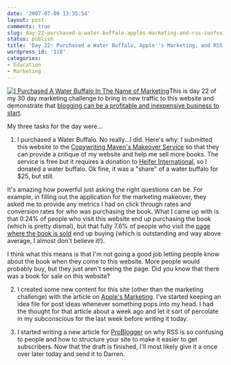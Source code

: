 ```yaml
---
date: '2007-07-09 13:35:54'
layout: post
comments: true
slug: day-22-purchased-a-water-buffalo-apples-marketing-and-rss-confusion
status: publish
title: 'Day 22: Purchased a Water Buffalo, Apple''s Marketing, and RSS Confusion'
wordpress_id: '118'
categories:
- Education
- Marketing
---
```


[![I Purchased A Water Buffalo In The Name of Marketing](http://s3.amazonaws.com/oldbloguploads/2007/07/water-buffalo1-150x150.jpg)](http://s3.amazonaws.com/oldbloguploads/2007/07/water-buffalo1.jpg)This is day 22 of my 30 day marketing challenge to bring in new traffic to this website and demonstrate that [blogging can be a profitable and inexpensive business to start](http://brianarmstrong.org/posts/website-marketing-three-tasks-per-day-for-a-month/).

My three tasks for the day were...

1. I purchased a Water Buffalo.  No really...I did.  Here's why: I submitted this website to the [Copywriting Maven's Makeover Service](http://www.copyblogger.com/landing-page-makeover-seomoz/) so that they can provide a critique of my website and help me sell more books.  The service is free but it requires a donation to [Heifer International](http://www.heifer.org/), so I donated a water buffalo.  Ok fine, it was a "share" of a water buffalo for $25, but still.

It's amazing how powerful just asking the right questions can be.  For example, in filling out the application for the marketing makeover, they asked me to provide any metrics I had on click through rates and conversion rates for who was purchasing the book.  What I came up with is that 0.24% of people who visit this website end up purchasing the book (which is pretty dismal), but that fully 7.6% of people who visit the [page where the book is sold](http://www.startbreakingfree.com/breaking-free/) end up buying (which is outstanding and way above average, I almost don't believe it!).

I think what this means is that I'm not going a good job letting people know about the book when they come to this website.  More people would probably buy, but they just aren't seeing the page.  Did you know that there was a book for sale on this website?



2. I created some new content for this site (other than the marketing challenge) with the article on [Apple's Marketing](http://brianarmstrong.org/posts/apples-best-free-marketing/).  I've started keeping an idea file for post ideas whenever something pops into my head.  I had the thought for that article about a week ago and let it sort of percolate in my subconscious for the last week before writing it today.

3. I started writing a new article for [ProBlogger](http://www.problogger.net) on why RSS is so confusing to people and how to structure your site to make it easier to get subscribers.  Now that the draft is finished, I'll most likely give it a once over later today and send it to Darren.
